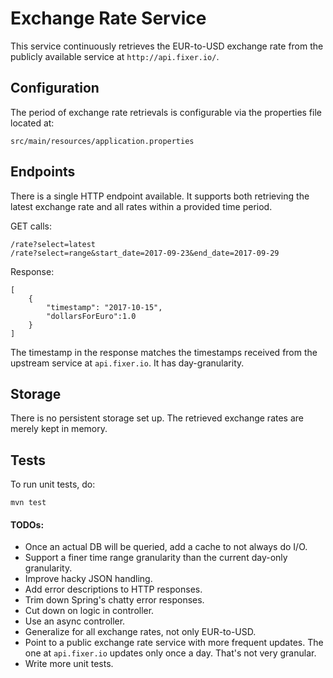 # Exchange Rate Service

This service continuously retrieves the EUR-to-USD exchange rate 
from the publicly available service at `http://api.fixer.io/`. 

## Configuration
The period of exchange rate retrievals is configurable via the properties file located at:

    src/main/resources/application.properties

## Endpoints
There is a single HTTP endpoint available. It supports both retrieving the latest
exchange rate and all rates within a provided time period.

GET calls:

    /rate?select=latest
    /rate?select=range&start_date=2017-09-23&end_date=2017-09-29
            
Response:

    [
        {
            "timestamp": "2017-10-15",
            "dollarsForEuro":1.0
        }
    ]
    
The timestamp in the response matches the timestamps received from the 
upstream service at `api.fixer.io`. It has day-granularity.

## Storage
There is no persistent storage set up. The retrieved exchange rates are merely 
kept in memory.

## Tests
To run unit tests, do:

    mvn test

#### TODOs:

* Once an actual DB will be queried, add a cache to not always do I/O.
* Support a finer time range granularity than the current day-only granularity.
* Improve hacky JSON handling.
* Add error descriptions to HTTP responses.
* Trim down Spring's chatty error responses.
* Cut down on logic in controller.
* Use an async controller.
* Generalize for all exchange rates, not only EUR-to-USD.
* Point to a public exchange rate service with more frequent updates. 
The one at `api.fixer.io` updates only once a day. That's not very granular.
* Write more unit tests.
